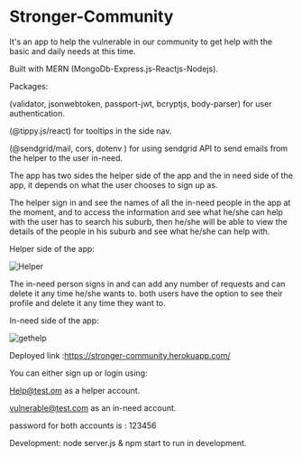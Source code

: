 # Stronger-Community
It's an app to help the vulnerable in our community to get help with the basic and daily needs at this time.

Built with  MERN (MongoDb-Express.js-Reactjs-Nodejs).

Packages:

(validator, jsonwebtoken, passport-jwt, bcryptjs, body-parser)  for user authentication.

(@tippy.js/react) for tooltips in the side nav.

(@sendgrid/mail, cors, dotenv ) for using sendgrid API to send emails from the helper to the user in-need.


The app has two sides the helper side of the app and the in need side of the app, it depends on what the user chooses to sign up as.


The helper sign in and see the names of all the in-need people in the app at the moment, and to access the information and see what he/she can help with the user has to search his suburb, then he/she will be able to view the details of the people in his suburb and see what he/she can help with.

Helper side of the app:

![Helper](https://user-images.githubusercontent.com/55872249/82280180-a5f91300-99d1-11ea-9e4b-fd063645687e.png)


The in-need person signs in and can add any number of requests and can delete it any time he/she wants to.
both users have the option to see their profile and delete it any time they want to.

In-need side of the app:

![gethelp](https://user-images.githubusercontent.com/55872249/82280225-bc9f6a00-99d1-11ea-89e6-e53bd446f177.png)

Deployed link :https://stronger-community.herokuapp.com/

You can either sign up or  login using:

Help@test.om as a helper account.

vulnerable@test.com as an in-need account.

password for both accounts is : 123456

Development: node server.js & npm start  to run in development.
